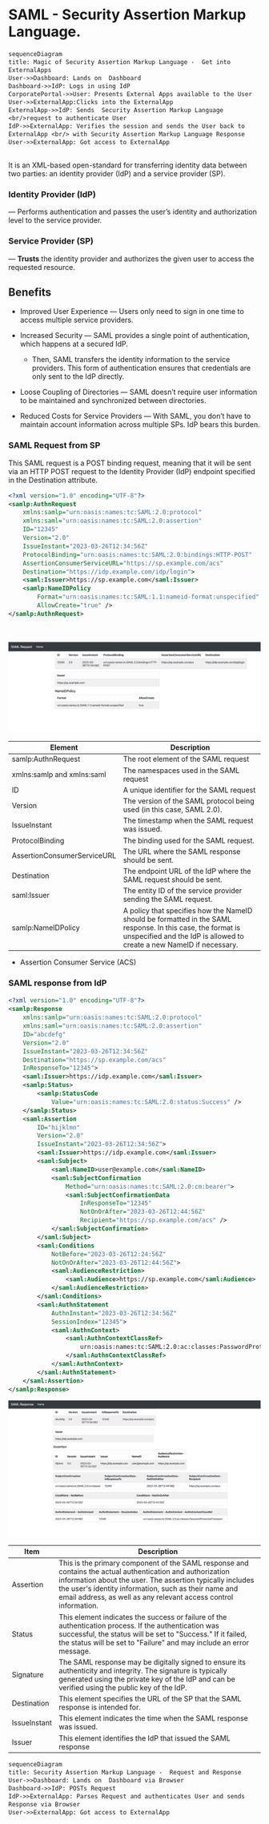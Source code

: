 # SAML - Security Assertion Markup Language.

```mermaid
sequenceDiagram
title: Magic of Security Assertion Markup Language -  Get into ExternalApps 
User->>Dashboard: Lands on  Dashboard
Dashboard->>IdP: Logs in using IdP
CorporatePortal->>User: Presents External Apps available to the User
User->>ExternalApp:Clicks into the ExternalApp 
ExternalApp->>IdP: Sends  Security Assertion Markup Language  <br/>request to authenticate User
IdP->>ExternalApp: Verifies the session and sends the User back to ExternalApp <br/> with Security Assertion Markup Language Response
User->>ExternalApp: Got access to ExternalApp


```


It is an XML-based open-standard for transferring identity data between two parties: an identity provider (IdP) and a service provider (SP).

### Identity Provider (IdP)
— Performs authentication and passes the user’s identity and authorization level to the service provider.

### Service Provider (SP)
— **Trusts** the identity provider and authorizes the given user to access the requested resource.

## Benefits
- Improved User Experience — Users only need to sign in one time to access multiple service providers.

- Increased Security — SAML provides a single point of authentication, which happens at a secured IdP.
    -  Then, SAML transfers the identity information to the service providers. This form of authentication ensures that credentials are only sent to the IdP directly.

- Loose Coupling of Directories — SAML doesn’t require user information to be maintained and synchronized between directories.

-  Reduced Costs for Service Providers — With SAML, you don’t have to maintain account information across multiple SPs. IdP bears this burden.

### SAML Request from SP

This SAML request is a POST binding request, meaning that it will be sent via an HTTP POST request to the Identity Provider (IdP) endpoint specified in the Destination attribute.

```xml
<?xml version="1.0" encoding="UTF-8"?>
<samlp:AuthnRequest
    xmlns:samlp="urn:oasis:names:tc:SAML:2.0:protocol"
    xmlns:saml="urn:oasis:names:tc:SAML:2.0:assertion"
    ID="12345"
    Version="2.0"
    IssueInstant="2023-03-26T12:34:56Z"
    ProtocolBinding="urn:oasis:names:tc:SAML:2.0:bindings:HTTP-POST"
    AssertionConsumerServiceURL="https://sp.example.com/acs"
    Destination="https://idp.example.com/idp/login">
    <saml:Issuer>https://sp.example.com</saml:Issuer>
    <samlp:NameIDPolicy
        Format="urn:oasis:names:tc:SAML:1.1:nameid-format:unspecified"
        AllowCreate="true" />
</samlp:AuthnRequest>




```
![SAML Request](img/samlRequest-2.png)


|Element|Description|
|---|---|
samlp:AuthnRequest|The root element of the SAML request|
xmlns:samlp and xmlns:saml|The namespaces used in the SAML request|
ID|A unique identifier for the SAML request|
|Version|The version of the SAML protocol being used (in this case, SAML 2.0).|
|IssueInstant|The timestamp when the SAML request was issued.|
|ProtocolBinding|The binding used for the SAML request.|
|AssertionConsumerServiceURL|The URL where the SAML response should be sent.|
|Destination|The endpoint URL of the IdP where the SAML request should be sent.|
|saml:Issuer|The entity ID of the service provider sending the SAML request.|
|samlp:NameIDPolicy|A policy that specifies how the NameID should be formatted in the SAML response. In this case, the format is unspecified and the IdP is allowed to create a new NameID if necessary.|

- Assertion Consumer Service (ACS)

### SAML response from IdP

```xml
<?xml version="1.0" encoding="UTF-8"?>
<samlp:Response
    xmlns:samlp="urn:oasis:names:tc:SAML:2.0:protocol"
    xmlns:saml="urn:oasis:names:tc:SAML:2.0:assertion"
    ID="abcdefg"
    Version="2.0"
    IssueInstant="2023-03-26T12:34:56Z"
    Destination="https://sp.example.com/acs"
    InResponseTo="12345">
    <saml:Issuer>https://idp.example.com</saml:Issuer>
    <samlp:Status>
        <samlp:StatusCode
            Value="urn:oasis:names:tc:SAML:2.0:status:Success" />
    </samlp:Status>
    <saml:Assertion
        ID="hijklmn"
        Version="2.0"
        IssueInstant="2023-03-26T12:34:56Z">
        <saml:Issuer>https://idp.example.com</saml:Issuer>
        <saml:Subject>
            <saml:NameID>user@example.com</saml:NameID>
            <saml:SubjectConfirmation
                Method="urn:oasis:names:tc:SAML:2.0:cm:bearer">
                <saml:SubjectConfirmationData
                    InResponseTo="12345"
                    NotOnOrAfter="2023-03-26T12:44:56Z"
                    Recipient="https://sp.example.com/acs" />
            </saml:SubjectConfirmation>
        </saml:Subject>
        <saml:Conditions
            NotBefore="2023-03-26T12:24:56Z"
            NotOnOrAfter="2023-03-26T12:44:56Z">
            <saml:AudienceRestriction>
                <saml:Audience>https://sp.example.com</saml:Audience>
            </saml:AudienceRestriction>
        </saml:Conditions>
        <saml:AuthnStatement
            AuthnInstant="2023-03-26T12:34:56Z"
            SessionIndex="12345">
            <saml:AuthnContext>
                <saml:AuthnContextClassRef>
                    urn:oasis:names:tc:SAML:2.0:ac:classes:PasswordProtectedTransport
                </saml:AuthnContextClassRef>
            </saml:AuthnContext>
        </saml:AuthnStatement>
    </saml:Assertion>
</samlp:Response>
```
![SAML Response](img/samlResponse-2.png)


|Item|Description|
|---|---|
|Assertion|This is the primary component of the SAML response and contains the actual authentication and authorization information about the user. The assertion typically includes the user's identity information, such as their name and email address, as well as any relevant access control information.|
|Status|This element indicates the success or failure of the authentication process. If the authentication was successful, the status will be set to "Success." If it failed, the status will be set to "Failure" and may include an error message.|
|Signature|The SAML response may be digitally signed to ensure its authenticity and integrity. The signature is typically generated using the private key of the IdP and can be verified using the public key of the IdP.|
|Destination|This element specifies the URL of the SP that the SAML response is intended for.|
|IssueInstant|This element indicates the time when the SAML response was issued.|
|Issuer|This element identifies the IdP that issued the SAML response|



```mermaid
sequenceDiagram
title: Security Assertion Markup Language -  Request and Response
User->>Dashboard: Lands on  Dashboard via Browser
Dashboard->>IdP: POSTs Request 
IdP->>ExternalApp: Parses Request and authenticates User and sends Response via Browser
User->>ExternalApp: Got access to ExternalApp


```






